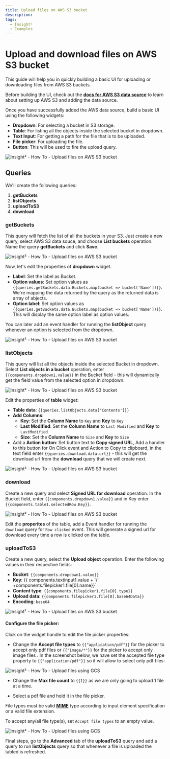 ```yaml
---
title: Upload files on AWS S3 bucket
description: 
tags:
  - Insight²
  - Examples
---
```


# Upload and download files on AWS S3 bucket

This guide will help you in quickly building a basic UI for uploading or downloading files from AWS S3 buckets.

Before building the UI, check out the **[docs for AWS S3 data source](/insight2/data-sources/s3/)** to learn about setting up AWS S3 and adding the data source.

Once you have successfully added the AWS data source, build a basic UI using the following widgets:
- **Dropdown**: For selecting a bucket in S3 storage.
- **Table**: For listing all the objects inside the selected bucket in dropdown.
- **Text Input**: For getting a path for the file that is to be uploaded.
- **File picker**: For uploading the file.
- **Button**: This will be used to fire the upload query.



![Insight² - How To - Upload files on AWS S3 bucket](/_images/insight2/how-to/upload-files-aws/ui.png)


## Queries

We'll create the following queries:

1. **getBuckets**
2. **listObjects**
3. **uploadToS3**
4. **download**

### getBuckets

This query will fetch the list of all the buckets in your S3. Just create a new query, select AWS S3 data souce, and choose **List buckets** operation. Name the query **getBuckets** and click **Save**.



![Insight² - How To - Upload files on AWS S3 bucket](/_images/insight2/how-to/upload-files-aws/getBuckets.png)



Now, let's edit the properties of **dropdown** widget.

- **Label**: Set the label as Bucket.
- **Option values**: Set option values as `{{queries.getBuckets.data.Buckets.map(bucket => bucket['Name'])}}`. We're mapping the data returned by the query as the returned data is array of abjects.
- **Option label**: Set option values as `{{queries.getBuckets.data.Buckets.map(bucket => bucket['Name'])}}`. This will display the same option label as option values.

You can later add an event handler for running the **listObject** query whenever an option is selected from the dropdown.



![Insight² - How To - Upload files on AWS S3 bucket](/_images/insight2/how-to/upload-files-aws/dropdown.png)



### listObjects

This query will list all the objects inside the selected Bucket in dropdown. Select **List objects in a bucket** operation, enter `{{components.dropdown1.value}}` in the Bucket field - this will dynamically get the field value from the selected option in dropdown.



![Insight² - How To - Upload files on AWS S3 bucket](/_images/insight2/how-to/upload-files-aws/listObjects.png)



Edit the properties of **table** widget:
- **Table data**: `{{queries.listObjects.data['Contents']}}`
- **Add Columns**:
  - **Key**: Set the **Column Name** to `Key` and **Key** to `Key`
  - **Last Modified**: Set the **Column Name** to `Last Modified` and **Key** to `LastModified`
  - **Size**: Set the **Column Name** to `Size` and **Key** to `Size`
- Add a **Action button**: Set button text to **Copy signed URL**, Add a handler to this button for On Click event and Action to Copy to clipboard, in the text field enter `{{queries.download.data.url}}` - this will get the download url from the **download** query that we will create next.



![Insight² - How To - Upload files on AWS S3 bucket](/_images/insight2/how-to/upload-files-aws/table.png)



### download

Create a new query and select **Signed URL for download** operation. In the Bucket field, enter `{{components.dropdown1.value}}` and in Key enter `{{components.table1.selectedRow.Key}}`.



![Insight² - How To - Upload files on AWS S3 bucket](/_images/insight2/how-to/upload-files-aws/download.png)



Edit the **properites** of the table, add a Event handler for running the `download` query for `Row clicked` event. This will generate a signed url for download every time a row is clicked on the table.

### uploadToS3

Create a new query, select the **Upload object** operation. Enter the following values in their respective fields:
- **Bucket**: `{{components.dropdown1.value}}`
- **Key**:  {{ components.textinput1.value + '/' +components.filepicker1.file[0].name}}`
- **Content type**: `{{components.filepicker1.file[0].type}}`
- **Upload data**: `{{components.filepicker1.file[0].base64Data}}`
- **Encoding**: `base64`



![Insight² - How To - Upload files on AWS S3 bucket](/_images/insight2/how-to/upload-files-aws/uploadToS3.png)



#### Configure the file picker:

Click on the widget handle to edit the file picker properties:

- Change the **Accept file types** to `{{"application/pdf"}}` for the picker to accept only pdf files or `{{"image/*"}}` for the picker to accept only image files . In the screenshot below, we have set the accepted file type property to `{{"application/pdf"}}` so it will allow to select only pdf files:



![Insight² - How To - Upload files using GCS](/_images/insight2/how-to/upload-files-gcs/result-filepicker.png)



- Change the **Max file count** to `{{1}}` as we are only going to upload 1 file at a time.

- Select a pdf file and hold it in the file picker.


 File types must be valid **[MIME](https://developer.mozilla.org/en-US/docs/Web/HTTP/Basics_of_HTTP/MIME_types/Common_types)** type according to input element specification or a valid file extension.

 To accept any/all file type(s), set `Accept file types` to an empty value.




![Insight² - How To - Upload files using GCS](/_images/insight2/how-to/upload-files-gcs/config-filepicker.png)





Final steps, go to the **Advanced** tab of the **uploadToS3** query and add a query to run **listObjects** query so that whenever a file is uploaded the tabled is refreshed.
